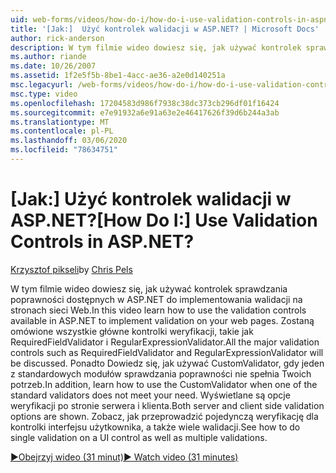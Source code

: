 ```yaml
---
uid: web-forms/videos/how-do-i/how-do-i-use-validation-controls-in-aspnet
title: '[Jak:]  Użyć kontrolek walidacji w ASP.NET? | Microsoft Docs'
author: rick-anderson
description: W tym filmie wideo dowiesz się, jak używać kontrolek sprawdzania poprawności dostępnych w ASP.NET do implementowania walidacji na stronach sieci Web. Wszystkie główne kontrolki sprawdzania poprawności, takie jak...
ms.author: riande
ms.date: 10/26/2007
ms.assetid: 1f2e5f5b-8be1-4acc-ae36-a2e0d140251a
msc.legacyurl: /web-forms/videos/how-do-i/how-do-i-use-validation-controls-in-aspnet
msc.type: video
ms.openlocfilehash: 17204583d986f7938c38dc373cb296df01f16424
ms.sourcegitcommit: e7e91932a6e91a63e2e46417626f39d6b244a3ab
ms.translationtype: MT
ms.contentlocale: pl-PL
ms.lasthandoff: 03/06/2020
ms.locfileid: "78634751"
---
```

# <a name="how-do-i--use-validation-controls-in-aspnet"></a><span data-ttu-id="0939e-105">[Jak:]  Użyć kontrolek walidacji w ASP.NET?</span><span class="sxs-lookup"><span data-stu-id="0939e-105">[How Do I:]  Use Validation Controls in ASP.NET?</span></span>

<span data-ttu-id="0939e-106">[Krzysztof pikseli](https://twitter.com/chrispels)</span><span class="sxs-lookup"><span data-stu-id="0939e-106">by [Chris Pels](https://twitter.com/chrispels)</span></span>

<span data-ttu-id="0939e-107">W tym filmie wideo dowiesz się, jak używać kontrolek sprawdzania poprawności dostępnych w ASP.NET do implementowania walidacji na stronach sieci Web.</span><span class="sxs-lookup"><span data-stu-id="0939e-107">In this video learn how to use the validation controls available in ASP.NET to implement validation on your web pages.</span></span> <span data-ttu-id="0939e-108">Zostaną omówione wszystkie główne kontrolki weryfikacji, takie jak RequiredFieldValidator i RegularExpressionValidator.</span><span class="sxs-lookup"><span data-stu-id="0939e-108">All the major validation controls such as RequiredFieldValidator and RegularExpressionValidator will be discussed.</span></span> <span data-ttu-id="0939e-109">Ponadto Dowiedz się, jak używać CustomValidator, gdy jeden z standardowych modułów sprawdzania poprawności nie spełnia Twoich potrzeb.</span><span class="sxs-lookup"><span data-stu-id="0939e-109">In addition, learn how to use the CustomValidator when one of the standard validators does not meet your need.</span></span> <span data-ttu-id="0939e-110">Wyświetlane są opcje weryfikacji po stronie serwera i klienta.</span><span class="sxs-lookup"><span data-stu-id="0939e-110">Both server and client side validation options are shown.</span></span> <span data-ttu-id="0939e-111">Zobacz, jak przeprowadzić pojedynczą weryfikację dla kontrolki interfejsu użytkownika, a także wiele walidacji.</span><span class="sxs-lookup"><span data-stu-id="0939e-111">See how to do single validation on a UI control as well as multiple validations.</span></span>

[<span data-ttu-id="0939e-112">&#9654;Obejrzyj wideo (31 minut)</span><span class="sxs-lookup"><span data-stu-id="0939e-112">&#9654; Watch video (31 minutes)</span></span>](https://channel9.msdn.com/Blogs/ASP-NET-Site-Videos/how-do-i-use-validation-controls-in-aspnet)
